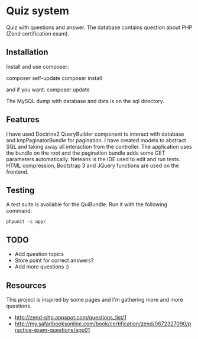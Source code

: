 Quiz system
========================

Quiz with questions and answer. The database contains question about PHP (Zend certification exam).

Installation
----------------

Install and use composer:

composer self-update
composer install

and if you want: composer update

The MySQL dump with database and data is on the sql directory.

Features
----------------

I have used Doctrine2 QueryBuilder component to interact with database and knpPaginatorBundle for pagination.
I have created models to abstract SQL and taking away all interaction from the controller.
The application uses the bundle on the root and the pagination bundle adds some GET parameters automatically.
Neteans is the IDE used to edit and run tests.
HTML compression, Bootstrap 3 and JQuery functions are used on the frontend.

Testing
----------------

A test suite is available for the QuiBundle. Run it with the following command:
    
    phpunit -c app/

TODO
----------------

- Add question topics
- Store point for correct answers?
- Add more questions :)

Resources
----------------

This project is inspired by some pages and I'm gathering more and more questions. 

- http://zend-php.appspot.com/questions_list/1
- http://my.safaribooksonline.com/book/certification/zend/0672327090/practice-exam-questions/app01
